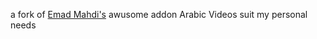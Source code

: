 ﻿a fork of [Emad Mahdi's](https://github.com/emadmahdi) awusome addon Arabic Videos suit my personal needs
